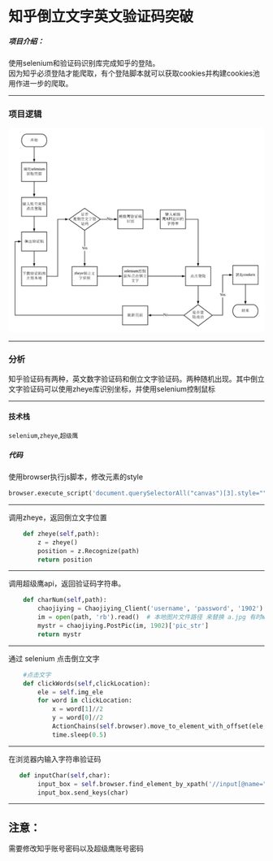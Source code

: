 
# 知乎倒立文字英文验证码突破
##### 项目介绍：

使用selenium和验证码识别库完成知乎的登陆。  
因为知乎必须登陆才能爬取，有个登陆脚本就可以获取cookies并构建cookies池用作进一步的爬取。


**** 
### 项目逻辑
![css](./imgs/流程图.png)  



**** 
### 分析

知乎验证码有两种，英文数字验证码和倒立文字验证码。两种随机出现。其中倒立文字验证码可以使用zheye库识别坐标，并使用selenium控制鼠标



**** 

#### 技术栈
`selenium`,`zheye`,`超级鹰`


##### 代码
使用browser执行js脚本，修改元素的style
```python
browser.execute_script('document.querySelectorAll("canvas")[3].style=""')
```
**** 

调用zheye，返回倒立文字位置
```python
    def zheye(self,path):
        z = zheye()
        position = z.Recognize(path)
        return position
```
**** 

调用超级鹰api，返回验证码字符串。
```python
    def charNum(self,path):
        chaojiying = Chaojiying_Client('username', 'password', '1902')  # 用户中心>>软件ID 生成一个替换 96001
        im = open(path, 'rb').read()  # 本地图片文件路径 来替换 a.jpg 有时WIN系统须要//
        mystr = chaojiying.PostPic(im, 1902)['pic_str']
        return mystr

```
****
通过 selenium 点击倒立文字
```python
    #点击文字
    def clickWords(self,clickLocation):
        ele = self.img_ele
        for word in clickLocation:
            x = word[1]//2
            y = word[0]//2
            ActionChains(self.browser).move_to_element_with_offset(ele,xoffset=x,yoffset=y).click().perform()
            time.sleep(0.5)
```
****
在浏览器内输入字符串验证码
```python
   def inputChar(self,char):
        input_box = self.browser.find_element_by_xpath('//input[@name="captcha"]')
        input_box.send_keys(char)

```
****
## 注意：

需要修改知乎账号密码以及超级鹰账号密码



